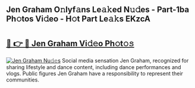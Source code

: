 ## Jen Graham O𝚗lyf𝚊ns Le𝚊𝚔ed N𝚞𝚍es - Part-1ba Ph𝚘tos Vi𝚍eo - H𝚘t Part Le𝚊𝚔s EKzcA

# <h2><a href="http://hf7qg4.feru.top/?c=Jen+Graham">🔗 👉 🔴 Jen Graham Vi𝚍𝚎o Ph𝚘t𝚘𝚜</a></h2>

[![Jen Graham Nu𝚍𝚎s](https://i.imgur.com/0TWrTi3.gif)](http://hf7qg4.feru.top/?c=Jen+Graham)
Social media sensation Jen Graham, recognized for sharing lifestyle and dance content, including dance performances and vlogs. Public figures Jen Graham have a responsibility to represent their communities. 
